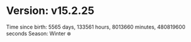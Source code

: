 # Version: v15.2.25
Time since birth: 5565 days, 133561 hours, 8013660 minutes, 480819600 seconds
Season: Winter ❄️
